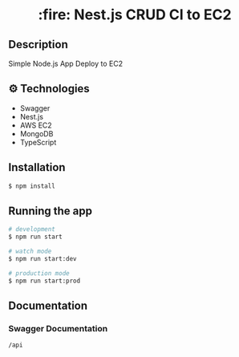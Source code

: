 <h1 align="center"> :fire: Nest.js CRUD CI to EC2 </h1>

## Description

Simple Node.js App Deploy to EC2

## :gear: Technologies

- Swagger
- Nest.js
- AWS EC2
- MongoDB
- TypeScript

## Installation

```bash
$ npm install
```

## Running the app

```bash
# development
$ npm run start

# watch mode
$ npm run start:dev

# production mode
$ npm run start:prod
```

## Documentation

### Swagger Documentation

```bash
/api
```
